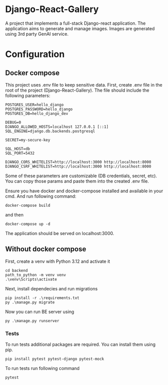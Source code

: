 # Django-React-Gallery
A project that implements a full-stack Django-react application. The application aims to generate and manage images. Images are generated using 3rd party GenAI service.


# Configuration
## Docker compose
This project uses .env file to keep sensitive data. First, create .env file in the root of the project (Django-React-Gallery). The file should include the following parameters:

```
POSTGRES_USER=hello_django
POSTGRES_PASSWORD=hello_django
POSTGRES_DB=hello_django_dev

DEBUG=0
DJANGO_ALLOWED_HOSTS=localhost 127.0.0.1 [::1]
SQL_ENGINE=django.db.backends.postgresql

SECRET=my-secure-key

SQL_HOST=db
SQL_PORT=5432

DJANGO_CORS_WHITELIST=http://localhost:3000 http://localhost:8000
DJANGO_CSRF_WHITELIST=http://localhost:3000 http://localhost:8000

```

Some of these parameters are customizable (DB credentials, secret, etc). You can copy those params and paste them into the created .env file.

Ensure you have docker and docker-compose installed and available in your cmd. And run following command:
```
docker-compose build
```

and then

```
docker-compose up -d
```

The application should be served on localhost:3000.





## Without docker compose 
First, create a venv with Python 3.12 and activate it
```
cd backend
path_to_python -m venv venv
.\venv\Scripts\activate
```

Next, install dependecies and run migrations
```
pip install -r .\requirements.txt
py .\manage.py migrate
```

Now you can run BE server using
```
py .\manage.py runserver
```

### Tests
To run tests additional packages are required. You can install them using pip.
```
pip install pytest pytest-django pytest-mock
```

To run tests run following command
```
pytest
```
